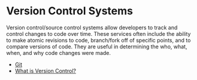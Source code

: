 # Version Control Systems

Version control/source control systems allow developers to track and control changes to code over time. These services often include the ability to make atomic revisions to code, branch/fork off of specific points, and to compare versions of code. They are useful in determining the who, what, when, and why code changes were made.


- [Git](https://git-scm.com/)
- [What is Version Control?](https://www.atlassian.com/git/tutorials/what-is-version-control)
